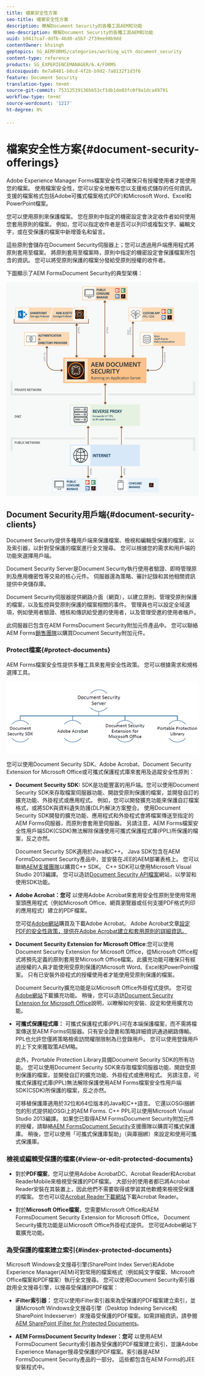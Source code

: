 ```yaml
---
title: 檔案安全性方案
seo-title: 檔案安全性方案
description: 瞭解Document Security的各種工具AEM和功能
seo-description: 瞭解Document Security的各種工具AEM和功能
uuid: b9417ca7-ddfb-46d0-a5b7-2f39ee90b9dd
contentOwner: khsingh
geptopics: SG_AEMFORMS/categories/working_with_document_security
content-type: reference
products: SG_EXPERIENCEMANAGER/6.4/FORMS
discoiquuid: 8e7a8481-b8cd-4f2b-b9d2-7a8132f1d3f6
feature: Document Security
translation-type: tm+mt
source-git-commit: 75312539136bb53cf1db1de03fc0f9a1dca49791
workflow-type: tm+mt
source-wordcount: '1217'
ht-degree: 0%

---
```



# 檔案安全性方案{#document-security-offerings}

Adobe Experience Manager Forms檔案安全性可確保只有授權使用者才能使用您的檔案。 使用檔案安全性，您可以安全地散布您以支援格式儲存的任何資訊。 支援的檔案格式包括Adobe可攜式檔案格式(PDF)和Microsoft Word、Excel和PowerPoint檔案。

您可以使用原則來保護檔案。 您在原則中指定的機密設定會決定收件者如何使用您套用原則的檔案。 例如，您可以指定收件者是否可以列印或複製文字、編輯文字，或在受保護的檔案中新增簽名和留言。

這些原則會儲存在Document Security伺服器上；您可以透過用戶端應用程式將原則套用至檔案。 將原則套用至檔案時，原則中指定的機密設定會保護檔案所包含的資訊。 您可以將受原則保護的檔案分發給受原則授權的收件者。

下圖顯示了AEM FormsDocument Security的典型架構：

![檔案安全性——建議的架構](do-not-localize/document_security_architecture.png)

## Document Security用戶端{#document-security-clients}

Document Security提供多種用戶端來保護檔案、檢視和編輯受保護的檔案，以及索引器，以針對受保護的檔案進行全文搜尋。 您可以根據您的需求和用戶端的功能來選擇用戶端。

Document Security Server是Document Security執行使用者驗證、即時管理原則及應用機密性等交易的核心元件。 伺服器還為策略、審計記錄和其他相關資訊提供中央儲存庫。

Document Security伺服器提供網路介面（網頁），以建立原則、管理受原則保護的檔案，以及監控與受原則保護的檔案相關的事件。 管理員也可以設定全域選項，例如使用者驗證、稽核和傳訊給受邀的使用者，以及管理受邀的使用者帳戶。

此伺服器已包含在AEM FormsDocument Security附加元件產品中。 您可以聯絡AEM Forms[銷售團隊](https://www.adobe.com/products/request-consultation/marketing-cloud.html?s_osc=70114000002JNwKAAW&amp;s_iid=70114000002JHs3AAG)以購買Document Security附加元件。

### Protect檔案{#protect-documents}

AEM Forms檔案安全性提供多種工具來套用安全性政策。 您可以根據需求和規格選擇工具。

![檔案安全性產品](assets/document-security-offerings.png)

您可以使用Document Security SDK、Adobe Acrobat、Document Security Extension for Microsoft Office或可攜式保護程式庫來套用及追蹤安全性原則：

* **Document Security SDK:** SDK是功能豐富的用戶端。您可以使用Document Security SDK來存取檔案伺服器功能、開啟受原則保護的檔案，並開發自訂的擴充功能、外掛程式或應用程式。 例如，您可以開發擴充功能來保護自訂檔案格式，或將SDK與資料遺失防護(DLP)解決方案整合。 使用Document Security SDK開發的擴充功能、應用程式和外掛程式會將檔案傳送至指定的AEM Forms伺服器，而原則會套用至伺服器。 另請注意，AEM Forms檔案安全性用戶端SDK(CSDK)無法解除保護使用可攜式保護程式庫(PPL)所保護的檔案，反之亦然。

   Document Security SDK適用於Java和C++。 Java SDK包含在AEM FormsDocument Security產品中，並安裝在JEE的AEM部署表格上。 您可以聯絡[AEM支援團隊](https://helpx.adobe.com/tw/marketing-cloud/contact-support.html)以購買C++ SDK。 C++ SDK可以使用Microsoft Visual Studio 2013編譯。 您可以造訪[Document Security API檔案](https://help.adobe.com/en_US/livecycle/11.0/Services/WS92d06802c76abadb76c48dfe12dbeb3e281-7ff0.2.html)網站，以學習和使用SDK功能。

* **Adobe Acrobat：您可** 以使用Adobe Acrobat來套用安全性原則至使用常用案頭應用程式（例如Microsoft Office、網頁瀏覽器或任何支援PDF格式列印的應用程式）建立的PDF檔案。

   您可從[Adobe網站](https://acrobat.adobe.com/us/en/free-trial-download.html)購買及下載Adobe Acrobat。 Adobe Acrobat文章[設定PDF的安全性政策，提供在Adobe Acrobat建立和套用原則的詳細資訊。](https://helpx.adobe.com/acrobat/using/setting-security-policies-pdfs.html)

* **Document Security Extension for Microsoft Office**:您可以使用Document Security Extension for Microsoft Office，從Microsoft Office程式將預先定義的原則套用至Microsoft Office檔案。此擴充功能可確保只有經過授權的人員才能使用受原則保護的Microsoft Word、Excel和PowerPoint檔案。 只有已安裝外掛程式的授權使用者才能使用受原則保護的檔案。

   Document Security擴充功能是以Microsoft Office外掛程式提供。 您可從[Adobe網站](https://helpx.adobe.com/aem-forms/aem-document-security/download-installer.html)下載擴充功能。 稍後，您可以造訪[Document Security Extension for Microsoft Office](https://helpx.adobe.com/aem-forms/aem-document-security/aem-document-security-extension-help.html)說明，以瞭解如何安裝、設定和使用擴充功能。

* **可攜式保護程式庫：** 可攜式保護程式庫(PPL)可在本端保護檔案，而不需將檔案傳送至AEM Forms伺服器。只有安全證書和策略詳細資訊通過網路傳輸。 PPL也允許您僅將策略檢索訪問權限限制為已登錄用戶。 您可以使用登錄用戶的上下文來獲取策AEM略。

   此外，Prortable Protection Library具備Document Security SDK的所有功能。 您可以使用Document Security SDK來存取檔案伺服器功能、開啟受原則保護的檔案，並開發自訂的擴充功能、外掛程式或應用程式。 另請注意，可攜式保護程式庫(PPL)無法解除保護使用AEM Forms檔案安全性用戶端SDK(CSDK)所保護的檔案，反之亦然。

   可移植保護庫適用於32位和64位版本的Java和C++語言。 它還以OSGi捆綁包的形式提供給OSGi上的AEM Forms. C++ PPL可以使用Microsoft Visual Studio 2013編譯。 如果您已取得AEM FormsDocument Security附加元件的授權，請聯絡[AEM FormsDocument Security](https://helpx.adobe.com/marketing-cloud/contact-support.html)支援團隊以購買可攜式保護庫。 稍後，您可以使用「可攜式保護庫幫助」（與庫捆綁）來設定和使用可攜式保護庫。

### 檢視或編輯受保護的檔案{#view-or-edit-protected-documents}

* 對於&#x200B;**PDF檔案**，您可以使用Adobe AcrobatDC、Acrobat Reader和Acrobat ReaderMobile來檢視受保護的PDF檔案。 大部分的使用者都已將Acrobat Reader安裝在其裝置上，因此他們不需要取得或學習其他軟體來檢視受保護的檔案。 您也可以從[Acrobat Reader下載網站](https://get.adobe.com/reader/)下載Acrobat Reader。

* 對於&#x200B;**Microsoft Office檔案**，您需要Microsoft Office和AEM FormsDocument Security Extension for Microsoft Office。 Document Security擴充功能是以Microsoft Office外掛程式提供。 您可從Adobe網站下載擴充功能。

### 為受保護的檔案建立索引{#index-protected-documents}

Microsoft Windows全文搜尋引擎(SharePoint Index Server)和Adobe Experience Manager(AEM)可對常用的檔案格式（例如純文字檔案、Microsoft Office檔案和PDF檔案）執行全文搜尋。 您可以使用Document Security索引器啟用全文搜尋引擎，以搜尋受保護的PDF檔案：

* **iFilter索引器：** 您可以使用iFilter索引器來為受保護的PDF檔案建立索引，並讓Microsoft Windows全文搜尋引擎（Desktop Indexing Service和SharePoint Indexserver）來搜尋受保護的PDF檔案。如需詳細資訊，請參閱[AEM SharePoint IFilter for Protected Documents](assets/sharepoint-ifilter-doc-security.pdf)。

* **AEM FormsDocument Security Indexer：您可** 以使用AEM FormsDocument Security索引器為受保護的PDF檔案建立索引，並讓Adobe Experience Manager搜尋受保護的PDF檔案。索引器是AEM FormsDocument Security產品的一部分。 這些都包含在AEM Forms的JEE安裝程式中。

